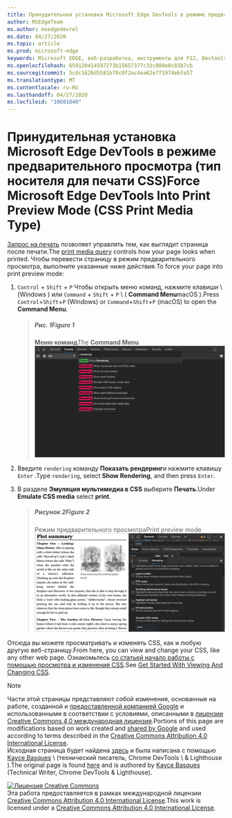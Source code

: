 ```yaml
---
title: Принудительная установка Microsoft Edge DevTools в режиме предварительного просмотра (тип носителя для печати CSS)
author: MSEdgeTeam
ms.author: msedgedevrel
ms.date: 04/27/2020
ms.topic: article
ms.prod: microsoft-edge
keywords: Microsoft EDGE, веб-разработка, инструменты для F12, Devtools
ms.openlocfilehash: 659120414597273b15657377c33c800e0c83b7cb
ms.sourcegitcommit: 5cdc1626d5581b79c0f2ac4ea62e7f1974ebfa57
ms.translationtype: MT
ms.contentlocale: ru-RU
ms.lasthandoff: 04/27/2020
ms.locfileid: "10601840"
---
```

<!-- Copyright Kayce Basques 

   Licensed under the Apache License, Version 2.0 (the "License");
   you may not use this file except in compliance with the License.
   You may obtain a copy of the License at

       https://www.apache.org/licenses/LICENSE-2.0

   Unless required by applicable law or agreed to in writing, software
   distributed under the License is distributed on an "AS IS" BASIS,
   WITHOUT WARRANTIES OR CONDITIONS OF ANY KIND, either express or implied.
   See the License for the specific language governing permissions and
   limitations under the License.  -->





# <span data-ttu-id="c812f-103">Принудительная установка Microsoft Edge DevTools в режиме предварительного просмотра (тип носителя для печати CSS)</span><span class="sxs-lookup"><span data-stu-id="c812f-103">Force Microsoft Edge DevTools Into Print Preview Mode (CSS Print Media Type)</span></span>   



<span data-ttu-id="c812f-104">[Запрос на печать][MDNUsingMediaQueries] позволяет управлять тем, как выглядит страница после печати.</span><span class="sxs-lookup"><span data-stu-id="c812f-104">The [print media query][MDNUsingMediaQueries] controls how your page looks when printed.</span></span>  <span data-ttu-id="c812f-105">Чтобы перевести страницу в режим предварительного просмотра, выполните указанные ниже действия.</span><span class="sxs-lookup"><span data-stu-id="c812f-105">To force your page into print preview mode:</span></span>  

1.  <span data-ttu-id="c812f-106">`Control` + `Shift` + `P` Чтобы открыть меню команд, нажмите клавиши \ (Windows \) или `Command` + `Shift` + `P` \ ( **Command Menu**macOS \).</span><span class="sxs-lookup"><span data-stu-id="c812f-106">Press `Control`+`Shift`+`P` \(Windows\) or `Command`+`Shift`+`P` \(macOS\) to open the **Command Menu**.</span></span>  
    
    > ##### <span data-ttu-id="c812f-107">Рис. 1</span><span class="sxs-lookup"><span data-stu-id="c812f-107">Figure 1</span></span>  
    > <span data-ttu-id="c812f-108">**Меню команд**</span><span class="sxs-lookup"><span data-stu-id="c812f-108">The **Command Menu**</span></span>  
    > ![Меню команд][ImageCommandMenu]  
    
1.  <span data-ttu-id="c812f-110">Введите `rendering` команду **Показать рендеринг**и нажмите клавишу `Enter` .</span><span class="sxs-lookup"><span data-stu-id="c812f-110">Type `rendering`, select **Show Rendering**, and then press `Enter`.</span></span>  
1.  <span data-ttu-id="c812f-111">В разделе **Эмуляция мультимедиа в CSS** выберите **Печать**.</span><span class="sxs-lookup"><span data-stu-id="c812f-111">Under **Emulate CSS media** select **print**.</span></span>  
    
    > ##### <span data-ttu-id="c812f-112">Рисунок 2</span><span class="sxs-lookup"><span data-stu-id="c812f-112">Figure 2</span></span>  
    > <span data-ttu-id="c812f-113">Режим предварительного просмотра</span><span class="sxs-lookup"><span data-stu-id="c812f-113">Print preview mode</span></span>  
    > ![Режим предварительного просмотра][ImagePrintMode]  
    
<span data-ttu-id="c812f-115">Отсюда вы можете просматривать и изменять CSS, как и любую другую веб-страницу.</span><span class="sxs-lookup"><span data-stu-id="c812f-115">From here, you can view and change your CSS, like any other web page.</span></span>  <span data-ttu-id="c812f-116">Ознакомьтесь [со статьей начало работы с помощью просмотра и изменения CSS][DevToolsCSSGetStarted].</span><span class="sxs-lookup"><span data-stu-id="c812f-116">See [Get Started With Viewing And Changing CSS][DevToolsCSSGetStarted].</span></span>  

 



<!-- image links -->  

[ImageCommandMenu]: /microsoft-edge/devtools-guide-chromium/media/css-console-command-menu-rendering.msft.png "Рисунок 1: меню команд"  
[ImagePrintMode]: /microsoft-edge/devtools-guide-chromium/media/css-elements-styles-qs-rendering-emulate-css-media-print.msft.png "Рисунок 2: режим предварительного просмотра"  

<!-- links -->  

[MicrosoftEdgeDevTools]: /microsoft-edge/devtools-guide-chromium "Инструменты разработчика Microsoft EDGE (Chromium)"  
[DevToolsCSSGetStarted]: /microsoft-edge/devtools-guide-chromium/css/index "Приступая к просмотру и изменению каскадных таблиц стилей"  

[MDNUsingMediaQueries]: https://developer.mozilla.org/docs/Web/CSS/Media_Queries/Using_media_queries "Использование мультимедийных запросов | MDN"  

> [!NOTE]
> <span data-ttu-id="c812f-122">Части этой страницы представляют собой изменения, основанные на работе, созданной и [предоставленной компанией Google][GoogleSitePolicies] и использованными в соответствии с условиями, описанными в [лицензии Creative Commons 4,0 международная лицензия][CCA4IL].</span><span class="sxs-lookup"><span data-stu-id="c812f-122">Portions of this page are modifications based on work created and [shared by Google][GoogleSitePolicies] and used according to terms described in the [Creative Commons Attribution 4.0 International License][CCA4IL].</span></span>  
> <span data-ttu-id="c812f-123">Исходная страница будет найдена [здесь](https://developers.google.com/web/tools/chrome-devtools/css/print-preview) и была написана с помощью [Kayce Basques][KayceBasques] \ (технический писатель, Chrome DevTools \ & Lighthouse \).</span><span class="sxs-lookup"><span data-stu-id="c812f-123">The original page is found [here](https://developers.google.com/web/tools/chrome-devtools/css/print-preview) and is authored by [Kayce Basques][KayceBasques] \(Technical Writer, Chrome DevTools \& Lighthouse\).</span></span>  

[![Лицензия Creative Commons][CCby4Image]][CCA4IL]  
<span data-ttu-id="c812f-125">Эта работа предоставляется в рамках международной лицензии [Creative Commons Attribution 4.0 International License][CCA4IL].</span><span class="sxs-lookup"><span data-stu-id="c812f-125">This work is licensed under a [Creative Commons Attribution 4.0 International License][CCA4IL].</span></span>  

[CCA4IL]: https://creativecommons.org/licenses/by/4.0  
[CCby4Image]: https://i.creativecommons.org/l/by/4.0/88x31.png  
[GoogleSitePolicies]: https://developers.google.com/terms/site-policies  
[KayceBasques]: https://developers.google.com/web/resources/contributors/kaycebasques  
